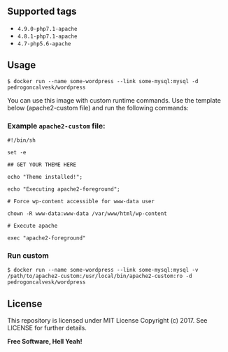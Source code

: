 Supported tags
----

* ```4.9.0-php7.1-apache```
* ```4.8.1-php7.1-apache```
* ```4.7-php5.6-apache```

Usage
----

```$ docker run --name some-wordpress --link some-mysql:mysql -d pedrogoncalvesk/wordpress```

You can use this image with custom runtime commands. Use the template below (apache2-custom file) and run the following commands:

### Example ```apache2-custom``` file:

```#!/bin/sh```

```set -e```
 
```## GET YOUR THEME HERE```
 
```echo "Theme installed!";```

```echo "Executing apache2-foreground";```
 
```# Force wp-content accessible for www-data user```

```chown -R www-data:www-data /var/www/html/wp-content```
 
```# Execute apache```

```exec "apache2-foreground"```


### Run custom

```$ docker run --name some-wordpress --link some-mysql:mysql -v /path/to/apache2-custom:/usr/local/bin/apache2-custom:ro -d pedrogoncalvesk/wordpress```

License
----

This repository is licensed under MIT License Copyright (c) 2017. See LICENSE for further details.

**Free Software, Hell Yeah!**